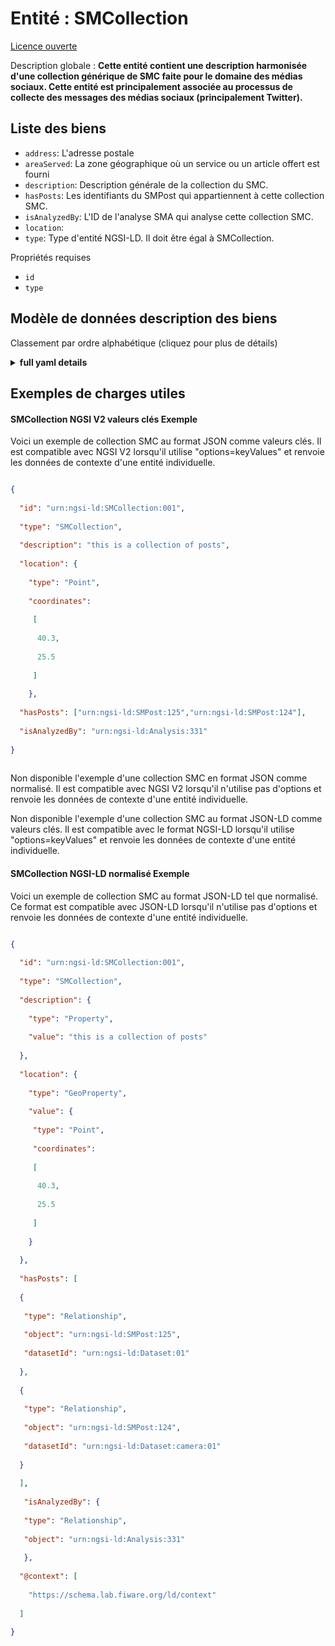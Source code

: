 Entité : SMCollection  
=====================  
[Licence ouverte](https://github.com/smart-data-models//dataModel.SocialMedia/blob/master/SMCollection/LICENSE.md)  
Description globale : **Cette entité contient une description harmonisée d'une collection générique de SMC faite pour le domaine des médias sociaux. Cette entité est principalement associée au processus de collecte des messages des médias sociaux (principalement Twitter).**  

## Liste des biens  

- `address`: L'adresse postale  - `areaServed`: La zone géographique où un service ou un article offert est fourni  - `description`: Description générale de la collection du SMC.  - `hasPosts`: Les identifiants du SMPost qui appartiennent à cette collection SMC.  - `isAnalyzedBy`: L'ID de l'analyse SMA qui analyse cette collection SMC.  - `location`:   - `type`: Type d'entité NGSI-LD. Il doit être égal à SMCollection.    
Propriétés requises  
- `id`  - `type`  ## Modèle de données description des biens  
Classement par ordre alphabétique (cliquez pour plus de détails)  
<details><summary><strong>full yaml details</strong></summary>    
```yaml  
SMCollection:    
  description: 'This entity contains a harmonised description of a generic SMCollection made for the Social Media domain. This entity is primarily associated with the process of collection of Social Media posts (primarily Twitter).'    
  properties:    
    address:    
      description: 'The mailing address'    
      properties:    
        addressCountry:    
          description: 'Property. The country. For example, Spain. Model:''https://schema.org/addressCountry'''    
          type: string    
        addressLocality:    
          description: 'Property. The locality in which the street address is, and which is in the region. Model:''https://schema.org/addressLocality'''    
          type: string    
        addressRegion:    
          description: 'Property. The region in which the locality is, and which is in the country. Model:''https://schema.org/addressRegion'''    
          type: string    
        areaServed:    
          description: 'Property. The geographic area where a service or offered item is provided. Model:''https://schema.org/areaServed'''    
          type: string    
        postOfficeBoxNumber:    
          description: 'Property. The post office box number for PO box addresses. For example, Spain. Model:''https://schema.org/postOfficeBoxNumber'''    
          type: string    
        postalCode:    
          description: 'Property. The postal code. For example, Spain. Model:''https://schema.org/https://schema.org/postalCode'''    
          type: string    
        streetAddress:    
          description: 'Property. The street address. Model:''https://schema.org/streetAddress'''    
          type: string    
      type: Property    
      x-ngsi:    
        model: https://schema.org/address    
    areaServed:    
      description: 'The geographic area where a service or offered item is provided'    
      type: Property    
      x-ngsi:    
        model: https://schema.org/Text    
    description:    
      description: 'General description of the SMCollection.'    
      type: Property    
      x-ngsi:    
        model: ' https://schema.org/Text'    
        units: 'No unit'    
    hasPosts:    
      description: 'The IDs of the SMPost that belong in this SMCollection.'    
      items:    
        format: uri    
        type: string    
      type: Relationship    
      x-ngsi:    
        model: ' https://schema.org/Text'    
        units: 'No unit'    
    isAnalyzedBy:    
      description: 'The ID of the SMAnalysis that analyzes this SMCollection.'    
      format: uri    
      type: Relationship    
      x-ngsi:    
        model: ' https://schema.org/Text'    
        units: 'No unit'    
    location:    
      $id: https://geojson.org/schema/Point.json    
      $schema: "http://json-schema.org/draft-07/schema#"    
      properties:    
        bbox:    
          items:    
            type: number    
          minItems: 4    
          type: array    
        coordinates:    
          items:    
            type: number    
          minItems: 2    
          type: array    
        type:    
          enum:    
            - Point    
          type: string    
      required:    
        - type    
        - coordinates    
      title: 'GeoJSON Point'    
      type: object    
    type:    
      description: 'NGSI-LD Entity Type. It must be equal to SMCollection.'    
      enum:    
        - SMCollection    
      type: Property    
  required:    
    - id    
    - type    
  type: object    
```  
</details>    
## Exemples de charges utiles  
#### SMCollection NGSI V2 valeurs clés Exemple  
Voici un exemple de collection SMC au format JSON comme valeurs clés. Il est compatible avec NGSI V2 lorsqu'il utilise "options=keyValues" et renvoie les données de contexte d'une entité individuelle.  
```json  
{  
  "id": "urn:ngsi-ld:SMCollection:001",  
  "type": "SMCollection",  
  "description": "this is a collection of posts",  
  "location": {  
    "type": "Point",  
    "coordinates":   
	 [  
	  40.3,  
	  25.5  
	 ]  
	},  
  "hasPosts": ["urn:ngsi-ld:SMPost:125","urn:ngsi-ld:SMPost:124"],  
  "isAnalyzedBy": "urn:ngsi-ld:Analysis:331"  
}  
```  
Non disponible l'exemple d'une collection SMC en format JSON comme normalisé. Il est compatible avec NGSI V2 lorsqu'il n'utilise pas d'options et renvoie les données de contexte d'une entité individuelle.  
Non disponible l'exemple d'une collection SMC au format JSON-LD comme valeurs clés. Il est compatible avec le format NGSI-LD lorsqu'il utilise "options=keyValues" et renvoie les données de contexte d'une entité individuelle.  
#### SMCollection NGSI-LD normalisé Exemple  
Voici un exemple de collection SMC au format JSON-LD tel que normalisé. Ce format est compatible avec JSON-LD lorsqu'il n'utilise pas d'options et renvoie les données de contexte d'une entité individuelle.  
```json  
{  
  "id": "urn:ngsi-ld:SMCollection:001",  
  "type": "SMCollection",  
  "description": {  
    "type": "Property",  
    "value": "this is a collection of posts"  
  },  
  "location": {  
    "type": "GeoProperty",  
	"value": {  
	 "type": "Point",  
	 "coordinates":   
	 [  
	  40.3,  
	  25.5  
	 ]  
	}  
  },  
  "hasPosts": [  
  {  
   "type": "Relationship",  
   "object": "urn:ngsi-ld:SMPost:125",  
   "datasetId": "urn:ngsi-ld:Dataset:01"  
  },  
  {  
   "type": "Relationship",  
   "object": "urn:ngsi-ld:SMPost:124",  
   "datasetId": "urn:ngsi-ld:Dataset:camera:01"  
  }  
  ],  
   "isAnalyzedBy": {  
   "type": "Relationship",  
   "object": "urn:ngsi-ld:Analysis:331"  
   },  
  "@context": [  
    "https://schema.lab.fiware.org/ld/context"  
  ]  
}  
```  
